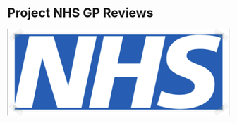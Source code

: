 # **Project NHS GP Reviews**

![NHS](https://github.com/janduplessis883/project-nhs-gp-reviews/blob/master/images/nhs_logo.png?raw=true)